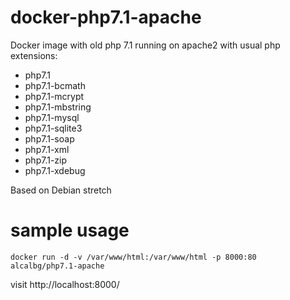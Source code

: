 # docker-php7.1-apache
Docker image with old php 7.1 running on apache2 with usual php extensions:

- php7.1
- php7.1-bcmath
- php7.1-mcrypt
- php7.1-mbstring
- php7.1-mysql
- php7.1-sqlite3
- php7.1-soap
- php7.1-xml
- php7.1-zip
- php7.1-xdebug

Based on Debian stretch

# sample usage
`docker run -d -v /var/www/html:/var/www/html -p 8000:80 alcalbg/php7.1-apache`

visit http://localhost:8000/
